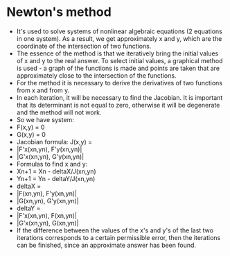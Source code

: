 # Newton's method
- It's used to solve systems of nonlinear algebraic equations (2 equations in one system). As a result, we get approximately x and y, which are the coordinate of the intersection of two functions.
- The essence of the method is that we iteratively bring the initial values of x and y to the real answer. To select initial values, a graphical method is used - a graph of the functions is made and points are taken that are approximately close to the intersection of the functions.
- For the method it is necessary to derive the derivatives of two functions from x and from y.
- In each iteration, it will be necessary to find the Jacobian. It is important that its determinant is not equal to zero, otherwise it will be degenerate and the method will not work.
- So we have system:
- F(x,y) = 0
- G(x,y) = 0
- Jacobian formula: J(x,y) =
- |F'x(xn,yn), F'y(xn,yn)|
- |G'x(xn,yn), G'y(xn,yn)|
- Formulas to find x and y:
- Xn+1 = Xn - deltaX/J(xn,yn)
- Yn+1 = Yn - deltaY/J(xn,yn)
- deltaX =
- |F(xn,yn), F'y(xn,yn)|
- |G(xn,yn), G'y(xn,yn)|
- deltaY =
- |F'x(xn,yn), F(xn,yn)|
- |G'x(xn,yn), G(xn,yn)|
- If the difference between the values of the x's and y's of the last two iterations corresponds to a certain permissible error, then the iterations can be finished, since an approximate answer has been found.
